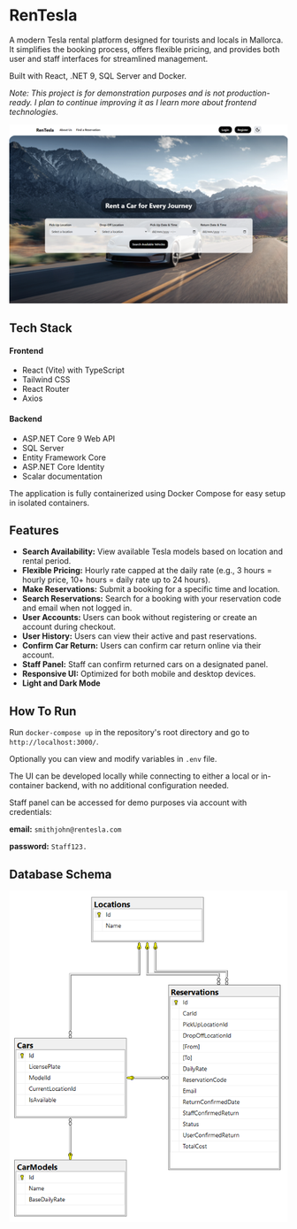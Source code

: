 # RenTesla
A modern Tesla rental platform designed for tourists and locals in Mallorca. It simplifies the booking process, offers flexible pricing, and provides both user and staff interfaces for streamlined management.

Built with React, .NET 9, SQL Server and Docker.

*Note: This project is for demonstration purposes and is not production-ready. I plan to continue improving it as I learn more about frontend technologies.*

![Screenshot of the application UI](image-homepage.png)

## Tech Stack
#### Frontend
- React (Vite) with TypeScript
- Tailwind CSS
- React Router
- Axios

#### Backend
- ASP.NET Core 9 Web API 
- SQL Server
- Entity Framework Core 
- ASP.NET Core Identity
- Scalar documentation

The application is fully containerized using Docker Compose for easy setup in isolated containers.

## Features
- **Search Availability:** View available Tesla models based on location and rental period.
- **Flexible Pricing:** Hourly rate capped at the daily rate (e.g., 3 hours = hourly price, 10+ hours = daily rate up to 24 hours).
- **Make Reservations:** Submit a booking for a specific time and location.
- **Search Reservations:** Search for a booking with your reservation code and email when not logged in.
- **User Accounts:** Users can book without registering or create an account during checkout.
- **User History:** Users can view their active and past reservations.
- **Confirm Car Return:** Users can confirm car return online via their account.
- **Staff Panel:** Staff can confirm returned cars on a designated panel.
- **Responsive UI:** Optimized for both mobile and desktop devices.
- **Light and Dark Mode** 

## How To Run
Run `docker-compose up` in the repository's root directory and go to `http://localhost:3000/`.

Optionally you can view and modify variables in `.env` file.

The UI can be developed locally while connecting to either a local or in-container backend, with no additional configuration needed.

Staff panel can be accessed for demo purposes via account with credentials: 

**email:** `smithjohn@rentesla.com` 

**password:** `Staff123.`

## Database Schema
![Database schema diagram](image-db.png)
